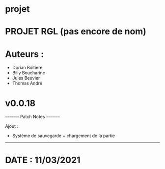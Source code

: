 # projet

# PROJET RGL (pas encore de nom)

# Auteurs :
  - Dorian Boitiere
  - Billy Boucharinc
  - Jules Beuvier
  - Thomas André

# v0.0.18

------- Patch Notes -------

Ajout :
  - Système de sauvegarde + chargement de la partie

---------------------------

# DATE : 11/03/2021

